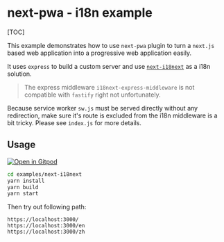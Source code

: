 

# next-pwa - i18n example

[TOC]

This example demonstrates how to use `next-pwa` plugin to turn a `next.js` based web application into a progressive web application easily.

It uses `express` to build a custom server and use [`next-i18next`](https://github.com/isaachinman/next-i18next) as a i18n solution.

> The express middleware `i18next-express-middleware` is not compatible with `fastify` right not unfortunately.

Because service worker `sw.js` must be served directly without any redirection, make sure it's route is excluded from the i18n middleware is a bit tricky. Please see `index.js` for more details.

## Usage

[![Open in Gitpod](https://gitpod.io/button/open-in-gitpod.svg)](https://gitpod.io/#https://github.com/shadowwalker/next-pwa/)

``` bash
cd examples/next-i18next
yarn install
yarn build
yarn start
```

Then try out following path:

```
https://localhost:3000/
https://localhost:3000/en
https://localhost:3000/zh
```

